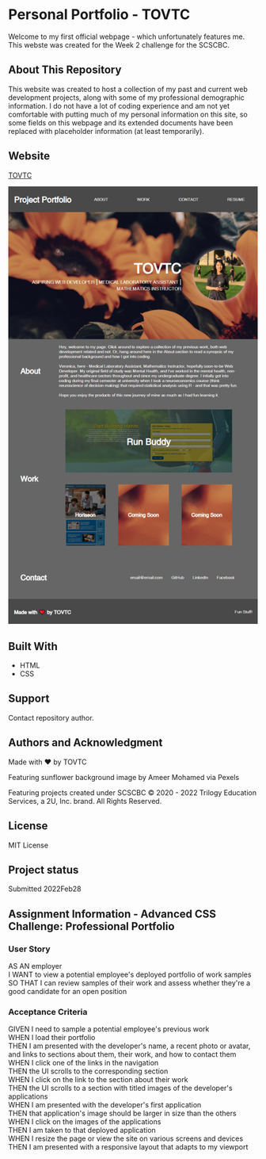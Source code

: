 # Personal Portfolio - TOVTC
Welcome to my first official webpage - which unfortunately features me. This webste was created for the Week 2 challenge for the SCSCBC.

## About This Repository
This website was created to host a collection of my past and current web development projects, along with some of my professional demographic information. I do not have a lot of coding experience and am not yet comfortable with putting much of my personal information on this site, so some fields on this webpage and its extended documents have been replaced with placeholder information (at least temporarily).

## Website
[TOVTC](https://tovtc.github.io/portfolio-scscbc-challenge/)

![Portfolio Screenshot](./portfolio.png?raw=true "Portfolio Screenshot")

## Built With
* HTML
* CSS

## Support
Contact repository author.

## Authors and Acknowledgment
Made with ❤️ by TOVTC  

Featuring sunflower background image by Ameer Mohamed via Pexels  

Featuring projects created under SCSCBC © 2020 - 2022 Trilogy Education Services, a 2U, Inc. brand. All Rights Reserved.

## License
MIT License

## Project status
Submitted 2022Feb28

## Assignment Information - Advanced CSS Challenge: Professional Portfolio
### User Story
AS AN employer</br>
I WANT to view a potential employee's deployed portfolio of work samples</br>
SO THAT I can review samples of their work and assess whether they're a good candidate for an open position</br>

### Acceptance Criteria
GIVEN I need to sample a potential employee's previous work</br>
WHEN I load their portfolio</br>
THEN I am presented with the developer's name, a recent photo or avatar, and links to sections about them, their work, and how to contact them</br>
WHEN I click one of the links in the navigation</br>
THEN the UI scrolls to the corresponding section</br>
WHEN I click on the link to the section about their work</br>
THEN the UI scrolls to a section with titled images of the developer's applications</br>
WHEN I am presented with the developer's first application</br>
THEN that application's image should be larger in size than the others</br>
WHEN I click on the images of the applications</br>
THEN I am taken to that deployed application</br>
WHEN I resize the page or view the site on various screens and devices</br>
THEN I am presented with a responsive layout that adapts to my viewport</br>